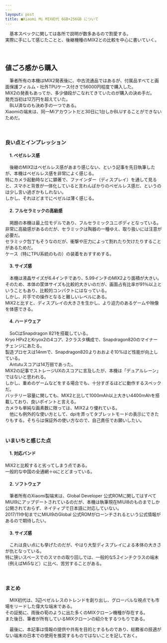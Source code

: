 ```yaml
---
---
layoput: post
title: ■Xiaomi Mi MIX初代 6GB+256GB について
---
```


　基本スペックに関しては各所で説明が数多あるので割愛する。  
 実際に手にして感じたことと、後継機種のMIX2との比較を中心に書いていく。  
 
 　　
## **値ごろ感から購入**
 　筆者所有の本機はMIX2発表後に、中古流通品ではあるが、付属品すべてと画面保護フィルム・社外TPUケース付きで56000円程度で購入した。  
MIX2の発表もあってか、多少値段がこなれてきていたのが購入の決め手だ。  
発売当初は12万円を超えていた。  
　BLU済なのも決め手の一つである。  
Xiaomiの端末は、同一Miアカウントだと30日に1台しかBLUすることができないためだ。   

　　

### **良い点とインプレッション**

#### 　1. ベゼルレス感
　後継のMIX2はベゼルレス感があまり感じない、という記事を先日執筆したが、本機はベゼルレス感を非常によく感じる。  
 特にカメラ起動時などに顕著で、ファインダー（ディスプレイ）を通して見ると、スマホと背景が一体化していると言わんばかりのベゼルレス感だ、というのは少し言い過ぎかもしれない。  
 しかし、それほどまでにベゼルは薄く感じる。  

#### 　2. フルセラミックの高級感
　掲題の本機は最上位モデルであり、フルセラミックユニボディとなっている。  
 非常に高級感があるのだが、セラミックは陶器の一種ゆえ、取り扱いには注意が必要だ。  
 セラミック包丁もそうなのだが、衝撃や圧力によって割れたり欠けたりすることがあるためだ。  
 ケース（特にTPU系統のもの）の装着をおすすめする。  

#### 　3. サイズ感
　本機は液晶サイズが6.4インチであり、5.99インチのMIX2より面積が大きい。  
そのため、本体の筐体サイズも比較的大きいのだが、画面占有比率が91％以上ということもあり、比較的コンパクトにはなっている。  
しかし、片手での操作となると難しいレベルにある。  
MIX2と比すと、ディスプレイの大きさを生かし、より迫力のあるゲームや映像を体感できる。  

 
#### 　4. ハードウェア
　SoCはSnapdragon 821を搭載している。  
 Kryo HPx2とKryox2の4コア、2クラスタ構成で、Snapdragon820のマイナーチェンジにあたる。  
 製造プロセスは14nmで、Snapdragon820よりおおよそ10%ほど性能が向上している。  
　Antutuスコアは14万弱であった。  
MIX2の記事でストレージUXのスコアに言及したが、本機は「デュアルレーン」ではないと思われる。  
しかし、重めのゲームなどをする場合でも、十分すぎるほどに動作するスペックだ。  
バッテリー容量に関しても、MIX2と比して1000mAh以上大きい4400mAhを搭載しており、良いポイントと言える。  
カメラも単純な画素数に限っては、MIX2より優れている。  
　他にも例外的な使い方として、dpiを弄ってタブレットモードの表示にできたりもする。そちらは保証外の使い方なので、自己責任でお願いしたい。  
　　
　　

### **いまいちと感じた点**

#### 　1. 対応バンド
MIX2と比較すると劣ってしまう点である。  
一般的な中国の全通網＋αにとどまっている。  
 
#### 　2. ソフトウェア
　筆者所有のXiaomi製端末は、Global Developer 公式ROMに関してはすべてMIUI9にアップデートされているのだが、本機は執筆現在MIUI8のものまでしか公開されておらず、ネイティブで日本語に対応していない。  
 2017/11中旬までにMIUI9のGlobal 公式ROMがローンチされるという公式情報があるので期待したい。  
 
#### 　3. サイズ感
　これは良い点にも挙げたのだが、やはり大型ディスプレイによる本体の大きさが仇となっている。  
 特に狭いスペースでのスマホの取り回しでは、一般的な5.2インチクラスの端末（例えばMi5など）に比べ、苦労することがある。  
 
 　　
### **まとめ**
　MIX初代は、3辺ベゼルレスのトレンドを創り出し、グローバルな視点でも市場をリードした偉大な端末である。  
 その証拠に、雨後の筍のように出た多くのMIXクローン機種が存在する。  
また後日、筆者が所有しているMIXクローンの紹介をするつもりである。   


　最後に、本記事は情報の提供や共有を目的とするものであり、総務省の技適がない端末の日本での使用を推奨するものではないことを記しておく。
